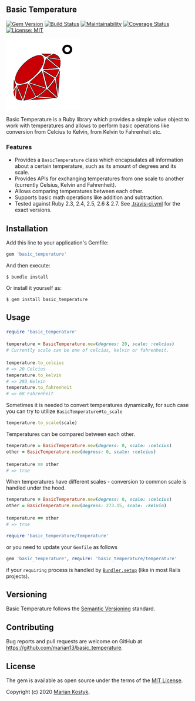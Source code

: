 ## Basic Temperature ##

[![Gem Version](https://badge.fury.io/rb/basic_temperature.svg)](https://rubygems.org/gems/basic_temperature) [![Build Status](https://travis-ci.com/marian13/basic_temperature.svg?branch=master)](https://travis-ci.com/marian13/basic_temperature) [![Maintainability](https://api.codeclimate.com/v1/badges/a9acbc8db712f308d5f8/maintainability)](https://codeclimate.com/github/marian13/basic_temperature/maintainability) [![Coverage Status](https://coveralls.io/repos/github/marian13/basic_temperature/badge.svg)](https://coveralls.io/github/marian13/basic_temperature)
[![License: MIT](https://img.shields.io/badge/License-MIT-yellow.svg)](https://opensource.org/licenses/MIT)

![alt text](https://raw.githubusercontent.com/marian13/basic_temperature/master/logo.png)

Basic Temperature is a Ruby library which provides a simple value object to work with temperatures and allows to perform basic operations like conversion from Celcius to Kelvin, from Kelvin to Fahrenheit etc.

### Features
- Provides a `BasicTemperature` class which encapsulates all information about a certain
  temperature, such as its amount of degrees and its scale.
- Provides APIs for exchanging temperatures from one scale to another (currently Celsius, Kelvin and Fahrenheit).
- Allows comparing temperatures between each other.
- Supports basic math operations like addition and subtraction.
- Tested against Ruby 2.3, 2.4, 2.5, 2.6 & 2.7. See [.travis-ci.yml](https://github.com/marian13/basic_temperature/blob/9b13cb9909b57c51bb5dc05a8989d07a314e67d6/.travis.yml) for the exact versions.

## Installation

Add this line to your application's Gemfile:

```ruby
gem 'basic_temperature'
```

And then execute:

    $ bundle install

Or install it yourself as:

    $ gem install basic_temperature

## Usage

```ruby
require 'basic_temperature'

temperature = BasicTemperature.new(degrees: 20, scale: :celcius)
# Currently scale can be one of celcius, kelvin or fahrenheit.

temperature.to_celcius
# => 20 Celcius
temperature.to_kelvin
# => 293 Kelvin
temperature.to_fahrenheit
# => 68 Fahrenheit
```

Sometimes it is needed to convert temperatures dynamically, for such case you can try to utilize `BasicTemperature#to_scale`

```ruby
temperature.to_scale(scale)
```

Temperatures can be compared between each other.

```ruby
temperature = BasicTemperature.new(degress: 0, scale: :celcius)
other = BasicTemperature.new(degress: 0, scale: :celcius)

temperature == other
# => true
```

When temperatures have different scales - conversion to common scale is handled under the hood.
```ruby
temperature = BasicTemperature.new(degress: 0, scale: :celcius)
other = BasicTemperature.new(degress: 273.15, scale: :kelvin)

temperature == other
# => true
```

```ruby
require 'basic_temperature/temperature'
```
or you need to update your `Gemfile` as follows
```ruby
gem 'basic_temperature', require: 'basic_temperature/temperature'
```
if your `requiring` process is handled by [`Bundler.setup`](https://bundler.io/guides/bundler_setup.html) (like in most Rails projects).

## Versioning
Basic Temperature follows the [Semantic Versioning](https://semver.org/) standard.

## Contributing

Bug reports and pull requests are welcome on GitHub at https://github.com/marian13/basic_temperature.

## License

The gem is available as open source under the terms of the [MIT License](https://opensource.org/licenses/MIT).

Copyright (c) 2020 [Marian Kostyk](http://mariankostyk.com).
